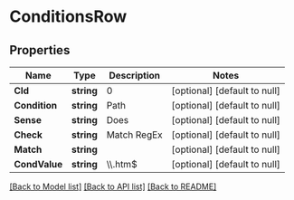 # ConditionsRow

## Properties
Name | Type | Description | Notes
------------ | ------------- | ------------- | -------------
**CId** | **string** | 0 | [optional] [default to null]
**Condition** | **string** | Path | [optional] [default to null]
**Sense** | **string** | Does | [optional] [default to null]
**Check** | **string** | Match RegEx | [optional] [default to null]
**Match** | **string** |  | [optional] [default to null]
**CondValue** | **string** | \\\\.htm$ | [optional] [default to null]

[[Back to Model list]](../README.md#documentation-for-models) [[Back to API list]](../README.md#documentation-for-api-endpoints) [[Back to README]](../README.md)

